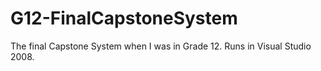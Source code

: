 # G12-FinalCapstoneSystem
The final Capstone System when I was in Grade 12. Runs in Visual Studio 2008.
